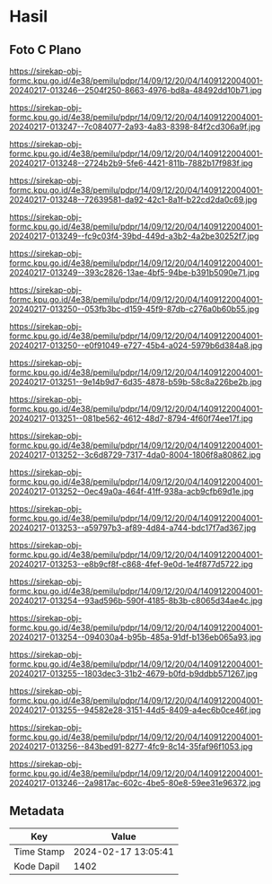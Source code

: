# Hasil

## Foto C Plano

https://sirekap-obj-formc.kpu.go.id/4e38/pemilu/pdpr/14/09/12/20/04/1409122004001-20240217-013246--2504f250-8663-4976-bd8a-48492dd10b71.jpg

https://sirekap-obj-formc.kpu.go.id/4e38/pemilu/pdpr/14/09/12/20/04/1409122004001-20240217-013247--7c084077-2a93-4a83-8398-84f2cd306a9f.jpg

https://sirekap-obj-formc.kpu.go.id/4e38/pemilu/pdpr/14/09/12/20/04/1409122004001-20240217-013248--2724b2b9-5fe6-4421-811b-7882b17f983f.jpg

https://sirekap-obj-formc.kpu.go.id/4e38/pemilu/pdpr/14/09/12/20/04/1409122004001-20240217-013248--72639581-da92-42c1-8a1f-b22cd2da0c69.jpg

https://sirekap-obj-formc.kpu.go.id/4e38/pemilu/pdpr/14/09/12/20/04/1409122004001-20240217-013249--fc9c03f4-39bd-449d-a3b2-4a2be30252f7.jpg

https://sirekap-obj-formc.kpu.go.id/4e38/pemilu/pdpr/14/09/12/20/04/1409122004001-20240217-013249--393c2826-13ae-4bf5-94be-b391b5090e71.jpg

https://sirekap-obj-formc.kpu.go.id/4e38/pemilu/pdpr/14/09/12/20/04/1409122004001-20240217-013250--053fb3bc-d159-45f9-87db-c276a0b60b55.jpg

https://sirekap-obj-formc.kpu.go.id/4e38/pemilu/pdpr/14/09/12/20/04/1409122004001-20240217-013250--e0f91049-e727-45b4-a024-5979b6d384a8.jpg

https://sirekap-obj-formc.kpu.go.id/4e38/pemilu/pdpr/14/09/12/20/04/1409122004001-20240217-013251--9e14b9d7-6d35-4878-b59b-58c8a226be2b.jpg

https://sirekap-obj-formc.kpu.go.id/4e38/pemilu/pdpr/14/09/12/20/04/1409122004001-20240217-013251--081be562-4612-48d7-8794-4f60f74ee17f.jpg

https://sirekap-obj-formc.kpu.go.id/4e38/pemilu/pdpr/14/09/12/20/04/1409122004001-20240217-013252--3c6d8729-7317-4da0-8004-1806f8a80862.jpg

https://sirekap-obj-formc.kpu.go.id/4e38/pemilu/pdpr/14/09/12/20/04/1409122004001-20240217-013252--0ec49a0a-464f-41ff-938a-acb9cfb69d1e.jpg

https://sirekap-obj-formc.kpu.go.id/4e38/pemilu/pdpr/14/09/12/20/04/1409122004001-20240217-013253--a59797b3-af89-4d84-a744-bdc17f7ad367.jpg

https://sirekap-obj-formc.kpu.go.id/4e38/pemilu/pdpr/14/09/12/20/04/1409122004001-20240217-013253--e8b9cf8f-c868-4fef-9e0d-1e4f877d5722.jpg

https://sirekap-obj-formc.kpu.go.id/4e38/pemilu/pdpr/14/09/12/20/04/1409122004001-20240217-013254--93ad596b-590f-4185-8b3b-c8065d34ae4c.jpg

https://sirekap-obj-formc.kpu.go.id/4e38/pemilu/pdpr/14/09/12/20/04/1409122004001-20240217-013254--094030a4-b95b-485a-91df-b136eb065a93.jpg

https://sirekap-obj-formc.kpu.go.id/4e38/pemilu/pdpr/14/09/12/20/04/1409122004001-20240217-013255--1803dec3-31b2-4679-b0fd-b9ddbb571267.jpg

https://sirekap-obj-formc.kpu.go.id/4e38/pemilu/pdpr/14/09/12/20/04/1409122004001-20240217-013255--94582e28-3151-44d5-8409-a4ec6b0ce46f.jpg

https://sirekap-obj-formc.kpu.go.id/4e38/pemilu/pdpr/14/09/12/20/04/1409122004001-20240217-013256--843bed91-8277-4fc9-8c14-35faf96f1053.jpg

https://sirekap-obj-formc.kpu.go.id/4e38/pemilu/pdpr/14/09/12/20/04/1409122004001-20240217-013246--2a9817ac-602c-4be5-80e8-59ee31e96372.jpg


## Metadata

| Key        | Value               |
| ---------- | ------------------- |
| Time Stamp | 2024-02-17 13:05:41 |
| Kode Dapil | 1402                |




